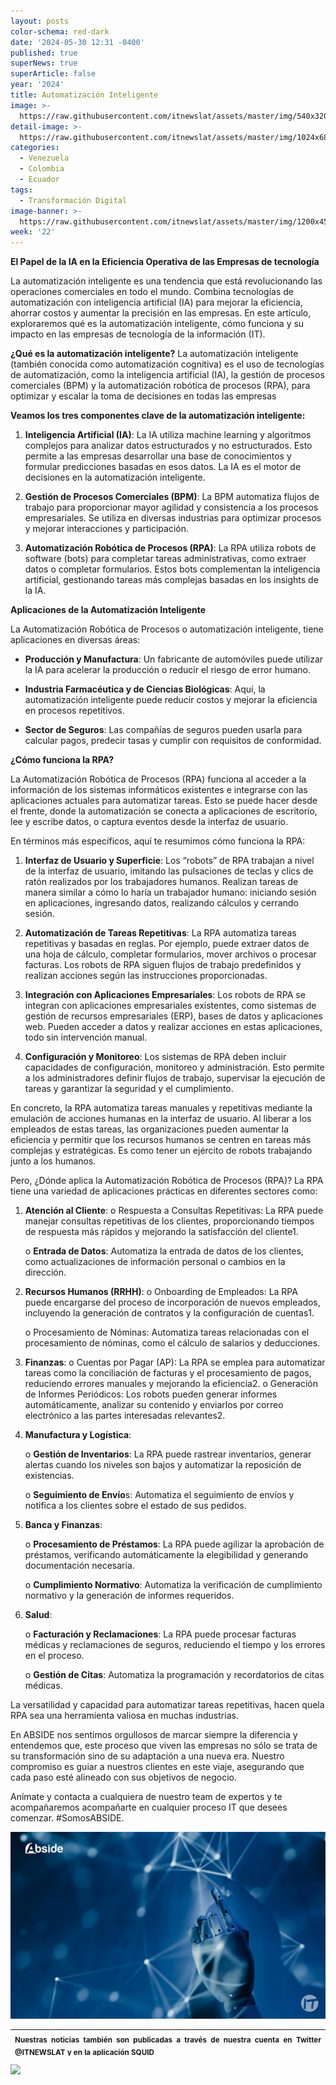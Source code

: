 ```yaml
---
layout: posts
color-schema: red-dark
date: '2024-05-30 12:31 -0400'
published: true
superNews: true
superArticle: false
year: '2024'
title: Automatización Inteligente
image: >-
  https://raw.githubusercontent.com/itnewslat/assets/master/img/540x320/Abside-IA-p.jpg
detail-image: >-
  https://raw.githubusercontent.com/itnewslat/assets/master/img/1024x680/Abside-IA-g.jpg
categories:
  - Venezuela
  - Colombia
  - Ecuador
tags:
  - Transformación Digital
image-banner: >-
  https://raw.githubusercontent.com/itnewslat/assets/master/img/1200x450/ABSIDE-IA-l.jpg
week: '22'
---
```

**El Papel de la IA en la Eficiencia Operativa de las Empresas de tecnología**

La automatización inteligente es una tendencia que está revolucionando las operaciones comerciales en todo el mundo. Combina tecnologías de automatización con inteligencia artificial (IA) para mejorar la eficiencia, ahorrar costos y aumentar la precisión en las empresas. En este artículo, exploraremos qué es la automatización inteligente, cómo funciona y su impacto en las empresas de tecnología de la información (IT).

**¿Qué es la automatización inteligente?**
La automatización inteligente (también conocida como automatización cognitiva) es el uso de tecnologías de automatización, como la inteligencia artificial (IA), la gestión de procesos comerciales (BPM) y la automatización robótica de procesos (RPA), para optimizar y escalar la toma de decisiones en todas las empresas 

**Veamos los tres componentes clave de la automatización inteligente:**

1. **Inteligencia Artificial (IA)**: La IA utiliza machine learning y algoritmos complejos para analizar datos estructurados y no estructurados. Esto permite a las empresas desarrollar una base de conocimientos y formular predicciones basadas en esos datos. La IA es el motor de decisiones en la automatización inteligente.

2. **Gestión de Procesos Comerciales (BPM)**: La BPM automatiza flujos de trabajo para proporcionar mayor agilidad y consistencia a los procesos empresariales. Se utiliza en diversas industrias para optimizar procesos y mejorar interacciones y participación.

3. **Automatización Robótica de Procesos (RPA)**: La RPA utiliza robots de software (bots) para completar tareas administrativas, como extraer datos o completar formularios. Estos bots complementan la inteligencia artificial, gestionando tareas más complejas basadas en los insights de la IA.

**Aplicaciones de la Automatización Inteligente**

La Automatización Robótica de Procesos o automatización inteligente, tiene aplicaciones en diversas áreas:

- **Producción y Manufactura**: Un fabricante de automóviles puede utilizar la IA para acelerar la producción o reducir el riesgo de error humano.

-  **Industria Farmacéutica y de Ciencias Biológicas**: Aquí, la automatización inteligente puede reducir costos y mejorar la eficiencia en procesos repetitivos.

-  **Sector de Seguros**: Las compañías de seguros pueden usarla para calcular pagos, predecir tasas y cumplir con requisitos de conformidad.

**¿Cómo funciona la RPA?**

La Automatización Robótica de Procesos (RPA) funciona al acceder a la información de los sistemas informáticos existentes e integrarse con las aplicaciones actuales para automatizar tareas. Esto se puede hacer desde el frente, donde la automatización se conecta a aplicaciones de escritorio, lee y escribe datos, o captura eventos desde la interfaz de usuario.

En términos más específicos, aquí te resumimos cómo funciona la RPA:

1. **Interfaz de Usuario y Superficie**: Los “robots” de RPA trabajan a nivel de la interfaz de usuario, imitando las pulsaciones de teclas y clics de ratón realizados por los trabajadores humanos. Realizan tareas de manera similar a cómo lo haría un trabajador humano: iniciando sesión en aplicaciones, ingresando datos, realizando cálculos y cerrando sesión.

2. **Automatización de Tareas Repetitivas**: La RPA automatiza tareas repetitivas y basadas en reglas. Por ejemplo, puede extraer datos de una hoja de cálculo, completar formularios, mover archivos o procesar facturas. Los robots de RPA siguen flujos de trabajo predefinidos y realizan acciones según las instrucciones proporcionadas.

3. **Integración con Aplicaciones Empresariales**: Los robots de RPA se integran con aplicaciones empresariales existentes, como sistemas de gestión de recursos empresariales (ERP), bases de datos y aplicaciones web. Pueden acceder a datos y realizar acciones en estas aplicaciones, todo sin intervención manual.

4. **Configuración y Monitoreo**: Los sistemas de RPA deben incluir capacidades de configuración, monitoreo y administración. Esto permite a los administradores definir flujos de trabajo, supervisar la ejecución de tareas y garantizar la seguridad y el cumplimiento.

En concreto, la RPA automatiza tareas manuales y repetitivas mediante la emulación de acciones humanas en la interfaz de usuario. Al liberar a los empleados de estas tareas, las organizaciones pueden aumentar la eficiencia y permitir que los recursos humanos se centren en tareas más complejas y estratégicas. Es como tener un ejército de robots trabajando junto a los humanos.

Pero, ¿Dónde aplica la Automatización Robótica de Procesos (RPA)? La RPA tiene una variedad de aplicaciones prácticas en diferentes sectores como:

1. **Atención al Cliente**: o Respuesta a Consultas Repetitivas: La RPA puede manejar consultas repetitivas de los clientes, proporcionando tiempos de respuesta más rápidos y mejorando la satisfacción del cliente1.

	o **Entrada de Datos**: Automatiza la entrada de datos de los clientes, como actualizaciones de información personal o cambios en la dirección.

2. **Recursos Humanos (RRHH)**: o Onboarding de Empleados: La RPA puede encargarse del proceso de incorporación de nuevos empleados, incluyendo la generación de contratos y la configuración de cuentas1.

	o Procesamiento de Nóminas: Automatiza tareas relacionadas con el procesamiento de nóminas, como el cálculo de salarios y deducciones.

3. **Finanzas**: o Cuentas por Pagar (AP): La RPA se emplea para automatizar tareas como la conciliación de facturas y el procesamiento de pagos, reduciendo errores manuales y mejorando la eficiencia2. o Generación de Informes Periódicos: Los robots pueden generar informes automáticamente, analizar su contenido y enviarlos por correo electrónico a las partes interesadas relevantes2.

4. **Manufactura y Logística**:

	o **Gestión de Inventarios**: La RPA puede rastrear inventarios, generar alertas cuando los niveles son bajos y automatizar la reposición de existencias.

	o **Seguimiento de Envío**s: Automatiza el seguimiento de envíos y notifica a los clientes sobre el estado de sus pedidos.

5. **Banca y Finanzas**:

	o **Procesamiento de Préstamos**: La RPA puede agilizar la aprobación de préstamos, verificando automáticamente la elegibilidad y generando documentación necesaria.

	o **Cumplimiento Normativo**: Automatiza la verificación de cumplimiento normativo y la generación de informes requeridos.

6. **Salud**:

	o **Facturación y Reclamaciones**: La RPA puede procesar facturas médicas y reclamaciones de seguros, reduciendo el tiempo y los errores en el proceso.

	o **Gestión de Citas**: Automatiza la programación y recordatorios de citas médicas.

La versatilidad y capacidad para automatizar tareas repetitivas, hacen quela RPA sea una herramienta valiosa en muchas industrias.

En ABSIDE nos sentimos orgullosos de marcar siempre la diferencia y entendemos que, este proceso que viven las empresas no sólo se trata de su transformación sino de su adaptación a una nueva era. Nuestro compromiso es guiar a nuestros clientes en este viaje, asegurando que cada paso esté alineado con sus objetivos de negocio.

Anímate y contacta a cualquiera de nuestro team de expertos y te acompañaremos acompañarte en cualquier proceso IT que desees comenzar. #SomosABSIDE.

![](https://raw.githubusercontent.com/itnewslat/assets/master/img/540x320/Abside-IA-p.jpg)

<table style="height: 42px;" width="569">
<tbody>
<tr>
<td style="text-align: justify;"><sub><strong>Nuestras noticias también son publicadas a través de nuestra cuenta en Twitter <a href="https://twitter.com/itnewslat?lang=es">@ITNEWSLAT</a> y en la aplicación <a href="https://squidapp.co/en/">SQUID</a></strong></sub></td>
</tr>
</tbody>
</table>

<img src="https://tracker.metricool.com/c3po.jpg?hash=56f88a41e39ab42c063cc51676587a04"/>

